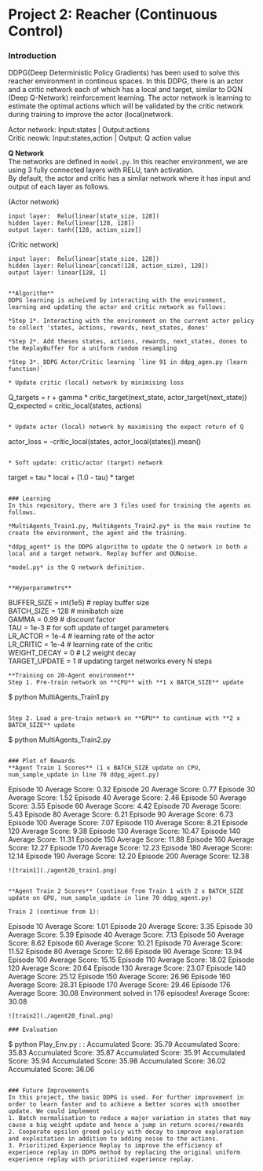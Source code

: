 # Project 2: Reacher (Continuous Control)

### Introduction
DDPG(Deep Deterministic Policy Gradients) has been used to solve this reacher environment in continous spaces. In this DDPG, there is an actor and a critic network each of which has a local and target, similar to DQN (Deep Q-Network) reinforcement learning. The actor network is learning to estimate the optimal actions which will be validated by the critic network during training to improve the actor (local)network.   

Actor network: Input:states | Output:actions  
Critic neowk: Input:states,action | Output: Q action value  

**Q Network**  
The networks are defined in `model.py`. In this reacher environment, we are using 3 fully connected layers with RELU, tanh activation.  
By default, the actor and critic has a similar network where it has input and output of each layer as follows.  

(Actor network)
```
input layer:  Relu(linear[state_size, 128])  
hidden layer: Relu(linear[128, 128])  
output layer: tanh([128, action_size])   
```

(Critic network)
```
input layer:  Relu(linear[state_size, 128])  
hidden layer: Relu(linear[concat(128, action_size), 128])  
output layer: linear[128, 1]   


**Algorithm**  
DDPG learning is acheived by interacting with the environment, learning and updating the actor and critic network as follows:  

*Step 1*. Interacting with the environment on the current actor policy to collect 'states, actions, rewards, next_states, dones'  

*Step 2*. Add theses states, actions, rewards, next_states, dones to the ReplayBuffer for a uniform random resampling  

*Step 3*. DDPG Actor/Critic learning `line 91 in ddpg_agen.py (learn function)`  

* Update critic (local) network by minimising loss
```
Q_targets = r + gamma * critic_target(next_state, actor_target(next_state))
Q_expected = critic_local(states, actions)
```

* Update actor (local) network by maximising the expect return of Q
```
actor_loss = -critic_local(states, actor_local(states)).mean()
``` 

* Soft update: critic/actor (target) network  
```
target = tau * local + (1.0 - tau) * target
```

### Learning  
In this repository, there are 3 files used for training the agents as follows.  

*MultiAgents_Train1.py, MultiAgents_Train2.py* is the main routine to create the environment, the agent and the training.   

*ddpg_agent* is the DDPG algorithm to update the Q network in both a local and a target network. Replay buffer and OUNoise.  

*model.py* is the Q network definition.   


**Hyperparametrs**  
```
BUFFER_SIZE = int(1e5)  # replay buffer size  
BATCH_SIZE = 128        # minibatch size  
GAMMA = 0.99            # discount factor  
TAU = 1e-3              # for soft update of target parameters  
LR_ACTOR = 1e-4         # learning rate of the actor  
LR_CRITIC = 1e-4        # learning rate of the critic  
WEIGHT_DECAY = 0        # L2 weight decay  
TARGET_UPDATE = 1       # updating target networks every N steps  
```
**Training on 20-Agent environment**  
Step 1. Pre-train network on **CPU** with **1 x BATCH_SIZE** update  
```
$ python MultiAgents_Train1.py
```

Step 2. Load a pre-train network on **GPU** to continue with **2 x BATCH_SIZE** update  
```
$ python MultiAgents_Train2.py
```

### Plot of Rewards    
**Agent Train 1 Scores** (1 x BATCH_SIZE update on CPU, num_sample_update in line 70 ddpg_agent.py)  

```
Episode 10	Average Score: 0.32
Episode 20	Average Score: 0.77
Episode 30	Average Score: 1.52
Episode 40	Average Score: 2.46
Episode 50	Average Score: 3.55
Episode 60	Average Score: 4.42
Episode 70	Average Score: 5.43
Episode 80	Average Score: 6.21
Episode 90	Average Score: 6.73
Episode 100	Average Score: 7.07
Episode 110	Average Score: 8.21
Episode 120	Average Score: 9.38
Episode 130	Average Score: 10.47
Episode 140	Average Score: 11.31
Episode 150	Average Score: 11.88
Episode 160	Average Score: 12.27
Episode 170	Average Score: 12.23
Episode 180	Average Score: 12.14
Episode 190	Average Score: 12.20
Episode 200	Average Score: 12.38
```
![train1](./agent20_train1.png)


**Agent Train 2 Scores** (continue from Train 1 with 2 x BATCH_SIZE update on GPU, num_sample_update in line 70 ddpg_agent.py)  

Train 2 (continue from 1):
```
Episode 10	Average Score: 1.01
Episode 20	Average Score: 3.35
Episode 30	Average Score: 5.39
Episode 40	Average Score: 7.13
Episode 50	Average Score: 8.62
Episode 60	Average Score: 10.21
Episode 70	Average Score: 11.52
Episode 80	Average Score: 12.66
Episode 90	Average Score: 13.94
Episode 100	Average Score: 15.15
Episode 110	Average Score: 18.02
Episode 120	Average Score: 20.64
Episode 130	Average Score: 23.07
Episode 140	Average Score: 25.12
Episode 150	Average Score: 26.96
Episode 160	Average Score: 28.31
Episode 170	Average Score: 29.46
Episode 176	Average Score: 30.08
Environment solved in 176 episodes!	Average Score: 30.08
```
![train2](./agent20_final.png)

### Evaluation
```
$ python Play_Env.py
:
:
Accumulated Score: 35.79
Accumulated Score: 35.83
Accumulated Score: 35.87
Accumulated Score: 35.91
Accumulated Score: 35.94
Accumulated Score: 35.98
Accumulated Score: 36.02
Accumulated Score: 36.06
```

### Future Improvements
In this project, the basic DDPG is used. For further improvement in order to learn faster and to achieve a better scores with smoother update. We could implement  
1. Batch normalisation to reduce a major variation in states that may cause a big weight update and hence a jump in return scores/rewards  
2. Cooperate epsilon greed policy with decay to improve exploration and exploitation in addition to adding noise to the actions.  
3. Prioritized Experience Replay to improve the efficiency of experience replay in DDPG method by replacing the original uniform experience replay with prioritized experience replay.  


